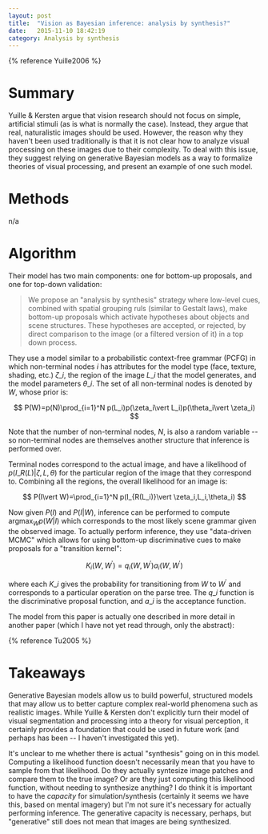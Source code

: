 ```yaml
---
layout: post
title:  "Vision as Bayesian inference: analysis by synthesis?"
date:   2015-11-10 18:42:19
category: Analysis by synthesis
---
```


{% reference Yuille2006 %}

# Summary

Yuille & Kersten argue that vision research should not focus on simple, artificial stimuli (as is what is normally the case). Instead, they argue that real, naturalistic images should be used. However, the reason why they haven't been used traditionally is that it is not clear how to analyze visual processing on these images due to their complexity. To deal with this issue, they suggest relying on generative Bayesian models as a way to formalize theories of visual processing, and present an example of one such model.

# Methods

n/a

# Algorithm

Their model has two main components: one for bottom-up proposals, and one for top-down validation:

> We propose an "analysis by synthesis" strategy where low-level cues, combined with spatial grouping ruls (similar to Gestalt laws), make bottom-up proposals which activate hypotheses about objects and scene structures. These hypotheses are accepted, or rejected, by direct comparison to the image (or a filtered version of it) in a top down process.

They use a model similar to a probabilistic context-free grammar (PCFG) in which non-terminal nodes $i$ has attributes for the model type (face, texture, shading, etc.) $\zeta\_i$, the region of the image $L\_i$ that the model generates, and the model parameters $\theta\_i$. The set of all non-terminal nodes is denoted by $W$, whose prior is:

$$
P(W)=p(N)\prod_{i=1}^N p(L_i)p(\zeta_i\vert L_i)p(\theta_i\vert \zeta_i)
$$

Note that the number of non-terminal nodes, $N$, is also a random variable -- so non-terminal nodes are themselves another structure that inference is performed over.

Terminal nodes correspond to the actual image, and have a likelihood of $p(I\_{R(L)}\vert \zeta,L,\theta)$ for the particular region of the image that they correspond to. Combining all the regions, the overall likelihood for an image is:

$$
P(I\vert W)=\prod_{i=1}^N p(I_{R(L_i)}\vert \zeta_i,L_i,\theta_i)
$$

Now given $P(I)$ and $P(I\vert W)$, inference can be performed to compute $\mathrm{arg}\max_W p(W\vert I)$ which corresponds to the most likely scene grammar given the observed image. To actually perform inference, they use "data-driven MCMC" which allows for using bottom-up discriminative cues to make proposals for a "transition kernel":

$$
K_i(W,W^\prime)=q_i(W,W^\prime)a_i(W,W^\prime)
$$

where each $K\_i$ gives the probability for transitioning from $W$ to $W^\prime$ and corresponds to a particular operation on the parse tree. The $q\_i$ function is the discriminative proposal function, and $a\_i$ is the acceptance function.

The model from this paper is actually one described in more detail in another paper (which I have not yet read through, only the abstract):

{% reference Tu2005 %}

# Takeaways

Generative Bayesian models allow us to build powerful, structured models that may allow us to better capture complex real-world phenomena such as realistic images. While Yuille & Kersten don't explicitly turn their model of visual segmentation and processing into a theory for visual perception, it certainly provides a foundation that could be used in future work (and perhaps has been -- I haven't investigated this yet).

It's unclear to me whether there is actual "synthesis" going on in this model. Computing a likelihood function doesn't necessarily mean that you have to sample from that likelihood. Do they actually syntesize image patches and compare them to the true image? Or are they just computing this likelihood function, without needing to synthesize anything? I do think it is important to have the *capacity* for simulation/synthesis (certainly it seems we have this, based on mental imagery) but I'm not sure it's necessary for actually performing inference. The generative capacity is necessary, perhaps, but "generative" still does not mean that images are being synthesized.
